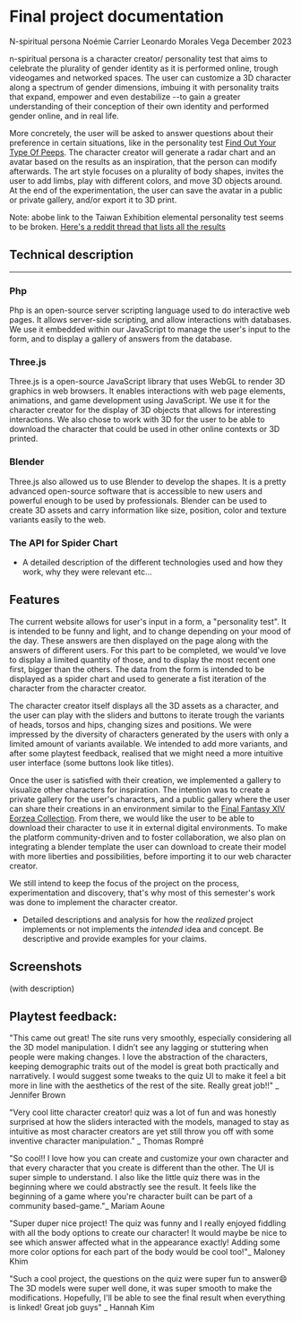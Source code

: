 # Final project documentation

N-spiritual persona
Noémie Carrier
Leonardo Morales Vega
December 2023

n-spiritual persona is a character creator/ personality test that aims to celebrate the plurality of gender identity as it is performed online, trough videogames and networked spaces. The user can customize a 3D character along a spectrum of gender dimensions, imbuing it with personality traits that expand, empower and even destabilize --to gain a greater understanding of their conception of their own identity and performed gender online, and in real life.

More concretely, the user will be asked to answer questions about their preference in certain situations, like in the personality test [Find Out Your Type Of Peeps](https://event.designexpo.org.tw/en/). The character creator will generate a radar chart and an avatar based on the results as an inspiration, that the person can modify afterwards. The art style focuses on a plurality of body shapes, invites the user to add limbs, play with different colors, and move 3D objects around. At the end of the experimentation, the user can save the avatar in a public or private gallery, and/or export it to 3D print.

Note: abobe link to the Taiwan Exhibition elemental personality test seems to be broken. [Here's a reddit thread that lists all the results](https://www.reddit.com/r/mbti/comments/16zitd6/taiwan_design_exhibition_2023_innate_personality/) 

## Technical description
------------------
### Php
Php is an open-source server scripting language used to do interactive web pages. It allows server-side scripting, and allow interactions with databases. We use it embedded within our JavaScript to manage the user's input to the form, and to display a gallery of answers from the database.  

### Three.js
Three.js is a open-source JavaScript library that uses WebGL to render 3D graphics in web browsers. It enables interactions with web page elements, animations, and game development using JavaScript. We use it for the character creator for the display of 3D objects that allows for interesting interactions. We also chose to work with 3D for the user to be able to download the character that could be used in other online contexts or 3D printed. 

### Blender
Three.js also allowed us to use Blender to develop the shapes. It is a pretty advanced open-source software that is accessible to new users and powerful enough to be used by professionals.  Blender can be used to create 3D assets and carry information like size, position, color and texture variants easily to the web.

### The API for Spider Chart
- A detailed description of the different technologies used and how they work, why they were relevant etc...

## Features
The current website allows for user's input in a form, a "personality test". It is intended to be funny and light, and to change depending on your mood of the day. These answers are then displayed on the page along with the answers of different users. For this part to be completed, we would've love to display a limited quantity of those, and to display the most recent one first, bigger than the others. The data from the form is intended to be displayed as a spider chart and used to generate a fist iteration of the character from the character creator. 

The character creator itself displays all the 3D assets as a character, and the user can play with the sliders and buttons to iterate trough the variants of heads, torsos and hips, changing sizes and positions. We were impressed by the diversity of characters generated by the users with only a limited amount of variants available. We intended to add more variants, and after some playtest feedback, realised that we might need a more intuitive user interface (some buttons look like titles).

Once the user is satisfied with their creation, we implemented a gallery to visualize other characters for inspiration. The intention was to create a private gallery for the user's characters, and a public gallery where the user can share their creations in an environment similar to the [Final Fantasy XIV Eorzea Collection](https://ffxiv.eorzeacollection.com/). From there, we would like the user to be able to download their character to use it in external digital environments. To make the platform community-driven and to foster collaboration, we also plan on integrating a blender template the user can download to create their model with more liberties and possibilities, before importing it to our web character creator. 

We still intend to keep the focus of the project on the process, experimentation and discovery, that's why most of this semester's work was done to implement the character creator.


 - Detailed descriptions and analysis for how the _realized_ project implements or not implements the _intended_ idea and concept. Be descriptive and provide examples for your claims.

## Screenshots

(with description)



## Playtest feedback:

"This came out great! The site runs very smoothly, especially considering all the 3D model manipulation. I didn’t see any lagging or stuttering when people were making changes. I love the abstraction of the characters, keeping demographic traits out of the model is great both practically and narratively. I would suggest some tweaks to the quiz UI to make it feel a bit more in line with the aesthetics of the rest of the site. Really great job!!" _ Jennifer Brown

"Very cool litte character creator! quiz was a lot of fun and was honestly surprised at how the sliders interacted with the models, managed to stay as intuitive as most character creators are yet still throw you off with some inventive character manipulation." _ Thomas Rompré

"So cool!! I love how you can create and customize your own character and that every character that you create is different than the other. The UI is super simple to understand. I also like the little quiz there was in the beginning where we could abstractly see the result. It feels like the beginning of a game where you're character built can be part of a community based-game."_ Mariam Aoune 

"Super duper nice project! The quiz was funny and I really enjoyed fiddling with all the body options to create our character! It would maybe be nice to see which answer affected what in the appearance exactly! Adding some more color options for each part of the body would be cool too!"_ Maloney Khim

"Such a cool project, the questions on the quiz were super fun to answer😄
The 3D models were super well done, it was super smooth to make the modifications.
Hopefully, I'll be able to see the final result when everything is linked! Great job guys" _  Hannah Kim